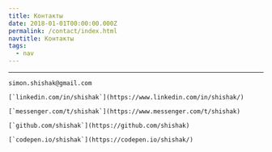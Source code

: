 ```yaml
---
title: Контакты
date: 2018-01-01T00:00:00.000Z
permalink: /contact/index.html
navtitle: Контакты
tags:
  - nav
---
```

- - -

`simon.shishak@gmail.com`

``[`linkedin.com/in/shishak`](https://www.linkedin.com/in/shishak/)``

``[`messenger.com/t/shishak`](https://www.messenger.com/t/shishak)``

``[`github.com/shishak`](https://github.com/shishak)``

``[`codepen.io/shishak`](https://codepen.io/shishak/)``

